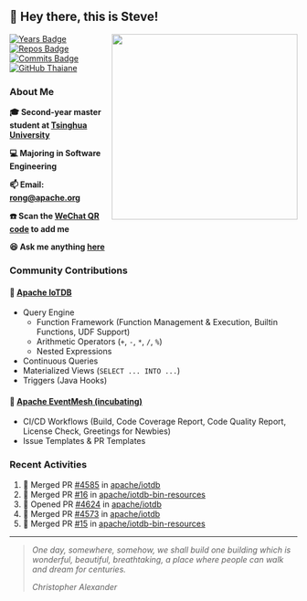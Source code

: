 ## 👋 Hey there, this is Steve!

<img align='right' src="https://api.githubtrends.io/user/svg/SteveYurongSu/langs?time_range=one_year&include_private=True&loc_metric=changed&theme=classic" width="325">

[![Years Badge](https://badges.pufler.dev/years/SteveYurongSu)](https://badges.pufler.dev)
[![Repos Badge](https://badges.pufler.dev/repos/SteveYurongSu)](https://badges.pufler.dev)
[![Commits Badge](https://badges.pufler.dev/commits/monthly/SteveYurongSu)](https://badges.pufler.dev)
[![GitHub Thaiane](https://img.shields.io/github/followers/SteveYurongSu?label=follow&style=social)](https://github.com/SteveYurongSu)

### About Me

**🎓 Second-year master student at [Tsinghua University](https://www.tsinghua.edu.cn/)**

**💻 Majoring in Software Engineering**

**📫 Email: rong@apache.org**

**☎️ Scan the [WeChat QR code](https://github.com/SteveYurongSu/SteveYurongSu/issues/1) to add me**

**😆 Ask me anything <a href="https://github.com/SteveYurongSu/SteveYurongSu/issues">here</a>**

### Community Contributions

#### 🚀 [Apache IoTDB](https://github.com/apache/iotdb/pulls?q=is%3Apr+author%3ASteveYurongSu)

- Query Engine
  - Function Framework (Function Management & Execution, Builtin Functions, UDF Support)
  - Arithmetic Operators (`+`, `-`, `*`, `/`, `%`)
  - Nested Expressions
- Continuous Queries
- Materialized Views (`SELECT ... INTO ...`)
- Triggers (Java Hooks)

#### 🚀 [Apache EventMesh (incubating)](https://github.com/apache/incubator-eventmesh/pulls?q=is%3Apr+author%3ASteveYurongSu)

- CI/CD Workflows (Build, Code Coverage Report, Code Quality Report, License Check, Greetings for Newbies)
- Issue Templates & PR Templates 

### Recent Activities
<!--START_SECTION:activity-->

1. 🎉 Merged PR [#4585](https://github.com/apache/iotdb/pull/4585) in [apache/iotdb](https://github.com/apache/iotdb)
2. 🎉 Merged PR [#16](https://github.com/apache/iotdb-bin-resources/pull/16) in [apache/iotdb-bin-resources](https://github.com/apache/iotdb-bin-resources)
3. 💪 Opened PR [#4624](https://github.com/apache/iotdb/pull/4624) in [apache/iotdb](https://github.com/apache/iotdb)
4. 🎉 Merged PR [#4573](https://github.com/apache/iotdb/pull/4573) in [apache/iotdb](https://github.com/apache/iotdb)
5. 🎉 Merged PR [#15](https://github.com/apache/iotdb-bin-resources/pull/15) in [apache/iotdb-bin-resources](https://github.com/apache/iotdb-bin-resources)
<!--END_SECTION:activity-->

---

> *One day, somewhere, somehow, we shall build one building which is wonderful, beautiful, breathtaking, a place where people can walk and dream for centuries.*
>
> *Christopher Alexander*
